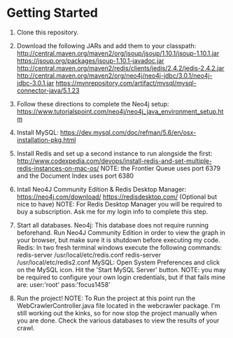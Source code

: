 # Getting Started

1) Clone this repository.
2) Download the following JARs and add them to your classpath:
        http://central.maven.org/maven2/org/jsoup/jsoup/1.10.1/jsoup-1.10.1.jar
        https://jsoup.org/packages/jsoup-1.10.1-javadoc.jar
        http://central.maven.org/maven2/redis/clients/jedis/2.4.2/jedis-2.4.2.jar
        http://central.maven.org/maven2/org/neo4j/neo4j-jdbc/3.0.1/neo4j-jdbc-3.0.1.jar
        https://mvnrepository.com/artifact/mysql/mysql-connector-java/5.1.23
        
3) Follow these directions to complete the Neo4j setup:
        https://www.tutorialspoint.com/neo4j/neo4j_java_environment_setup.htm
        
4) Install MySQL:
        https://dev.mysql.com/doc/refman/5.6/en/osx-installation-pkg.html

5) Install Redis and set up a second instance to run alongside the first:
        http://www.codexpedia.com/devops/install-redis-and-set-multiple-redis-instances-on-mac-os/
        NOTE: the Frontier Queue uses port 6379 and the Document Index uses port 6380
        
6) Intall Neo4J Community Edition & Redis Desktop Manager:
        https://neo4j.com/download/
        https://redisdesktop.com/ (Optional but nice to have)
        NOTE: For Redis Desktop Manager you will be required to buy a subscription. Ask me for my login info to complete this step.

7) Start all databases.
        Neo4j: This database does not require running beforehand. Run Neo4J Community Edition in order to view the graph in your browser,                  but make sure it is shutdown before executing my code.
        Redis: In two fresh terminal windows execute the following commands: 
                redis-server /usr/local/etc/redis.conf
                redis-server /usr/local/etc/redis2.conf
        MySQL: Open System Preferences and click on the MySQL icon. Hit the 'Start MySQL Server' button.
               NOTE: you may be required to configure your own login credentials, but if that fails mine are: 
               user:'root' 
               pass:'focus1458'

8) Run the project!
        NOTE: To Run the project at this point run the WebCrawlerController.java file located in the webcrawler package. I'm still working out the kinks, so for now stop the project manually when you are done. Check the various databases to view the results of your crawl.              
       



 
